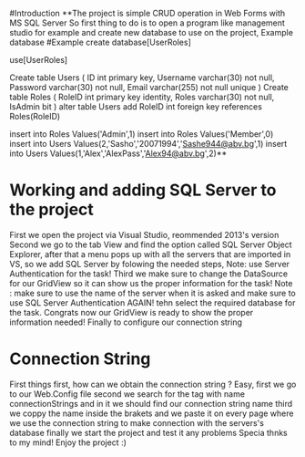 #Introduction
**The project is simple CRUD operation in Web Forms with MS SQL Server
 So first thing to do is to open a program like management studio for example and  create new database to use on the project, Example database
 #Example 
 create database[UserRoles]

use[UserRoles]

Create table Users
(
ID int primary key,
Username varchar(30) not null,
Password varchar(30) not null,
Email varchar(255) not null unique
)
Create table Roles
(
RoleID int primary key identity,
Roles varchar(30) not null,
IsAdmin bit
)
alter table Users
add RoleID int foreign key
 references Roles(RoleID)

 insert into Roles
 Values('Admin',1)
 insert into Roles
 Values('Member',0)
 insert into Users
 Values(2,'Sasho','20071994','Sashe944@abv.bg',1)
  insert into Users
 Values(1,'Alex','AlexPass','Alex94@abv.bg',2)**
 
  # Working and adding SQL Server to the project 
 First we open the project via Visual Studio, reommended 2013's version
 Second we go to the tab View and find the option called SQL Server Object Explorer, after that a menu pops up with all the servers that are imported in VS,
 so we add SQL Server by folowing the needed steps, Note: use Server Authentication for the task! 
 Third we make sure to change the DataSource for our GridView so it can show us the proper information for the task! Note : make sure to use the name of the server when it is asked and make sure to use SQL Server Authentication AGAIN!
 tehn select the required database for the task. Congrats now our GridView is ready to show the proper information needed! Finally to configure our connection string
 # Connection String
 First things first, how can we obtain the connection string ? Easy,
 first we go to our Web.Config file 
 second we search for the tag with name connectionStrings and in it we should find our connection string name
 third we coppy the name inside the brakets and we paste it on every page where we use the connection string to make connection with the servers's database
 finally we start the project and test it any problems
 Specia thnks to my mind! Enjoy the project :) 
